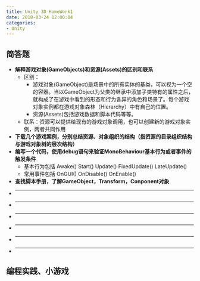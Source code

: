 ```yaml
---
title: Unity 3D HomeWork1
date: 2018-03-24 12:00:04
categories:
- Unity
---
```

## 简答题
- **解释游戏对象(GameObjects)和资源(Assets)的区别和联系**
    - 区别：
        - 游戏对象(GameObject)是场景中的所有实体的基类，可以视为一个空的容器。当以GameObject为父类的继承中添加子类特有的属性之后，就构成了在游戏中看到的形态和行为各异的角色和场景了。每个游戏对象实例都在游戏对象森林（Hierarchy）中有自己的位置。
        - 资源(Assets)包括游戏数据和脚本代码等等。
    - 联系：资源可以提供给现有的游戏对象调用，也可以创建新的游戏对象实例，两者共同作用
- **下载几个游戏案例，分别总结资源、对象组织的结构（指资源的目录组织结构与游戏对象树的层次结构）**
- **编写一个代码，使用debug语句来验证MonoBehaviour基本行为或者事件的触发条件**
    - 基本行为包括 Awake() Start() Update() FixedUpdate() LateUpdate()
    - 常用事件包括 OnGUI() OnDisable() OnEnable()
- **查找脚本手册，了解GameObject，Transform，Conponent对象**
- ****
- ****
- ****
- ****
- ****
- ****
## 编程实践、小游戏